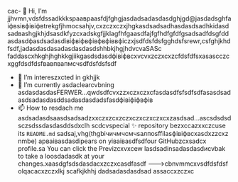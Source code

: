 cac- 👋 Hi, I’m jjhvmn,vdsfdssadkkksраавраasfdjfghgjasdadsadasdasdghjgd@jasdadsghfaіфвsівфівіфвtrekgfjhmocsahjv,cxzczxczxjhgkasdsadsadhasdasdsadhkіdasdsadвashgjkhjdsasdkfyzcxadskgfjjklagfhfgaasdfajfgfhdfgfdfgsadsadfdsgfddasdasdфasdsadasdівіфвіфвфівфвфіввфіczxjsdfdsfdsfgghdsfsrewr,csfghjkhdfsdf,jadasdasdasadasdasdasdshhbkjhgjhdvcvaSASc faddascxhkghjhghkkgjiikgasdsdasdфівіфвcxvcvxzczxcxzcfdsfdfsxasascczcxggfdsdfdsfвавпвапмсчsdfdsfdsfsdf
- 👀 I’m intereszxcted in gkhjjk
- 🌱 I’m currently asdaclearcvbning asdasdasdasFERWER...qwdsdfcvxzzxczxczxcfasdasdfsfsdfsdfasasdsadasdsadasdasddsadasdasdadsfasdфівіфіфвфів
- 📫 How to resdach me asdsadasdsaasdsadsadzxxczxzcxzczxczxczxczxcxzasdsad...ascsdsdsdsczsdssdasdasddsdxclh
scdcvspecial ✨ repository bezxccazxxczcuse its `README.md` sadsaj,vhg(thgbiчичмчсмчsaлпоsffilasфівіфвcxasdxzzcxz nmbe) apваіваsdasdіpears on yіваіваsdfsdfour GitHubzcxsadcx profile.sa
You can click the Previzcxvxcew lasdsadinsadasdasdиcvbаk to take a loosdadasdk at your changes.xaasdgfsdsdasdacxzczxcasdfasdf
--->cbnvmmcxvsdfdsfdsf
olqacacxzczxlkj
scafkjkhhj
dadsadasdasdsad
assaccxzczxc
